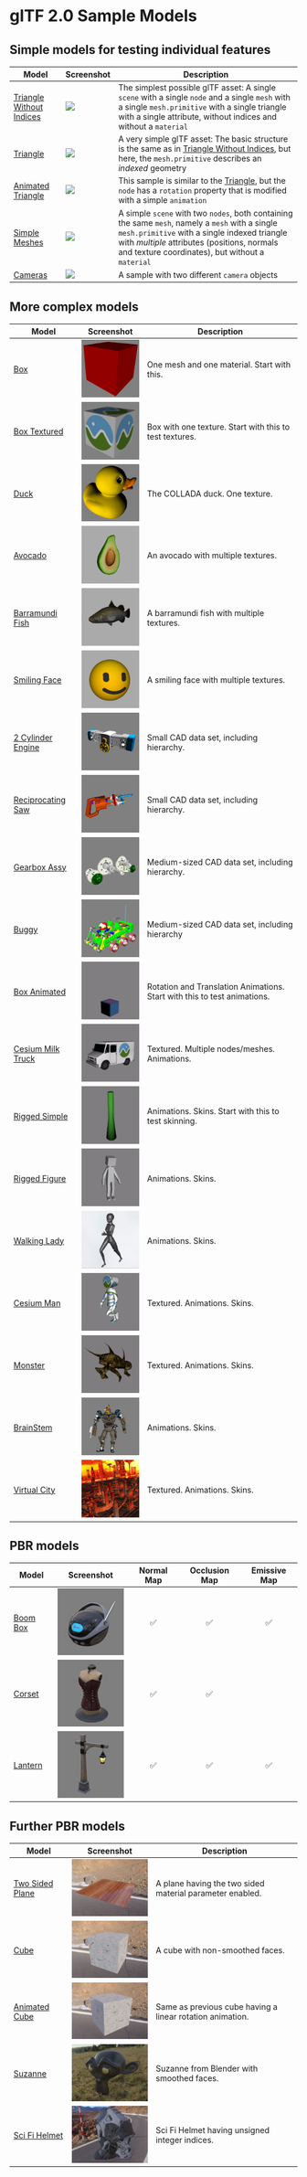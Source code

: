 # glTF 2.0 Sample Models

## Simple models for testing individual features

| Model                                                                     | Screenshot                                                      | Description|
|---------------------------------------------------------------------------|-----------------------------------------------------------------|------------|
| [Triangle Without Indices](TriangleWithoutIndices)                        | ![](TriangleWithoutIndices/screenshot/screenshot.png)           | The simplest possible glTF asset: A single `scene` with a single `node` and a single `mesh` with a single `mesh.primitive` with a single triangle with a single attribute, without indices and without a `material` |
| [Triangle](Triangle)                                                      | ![](Triangle/screenshot/screenshot.png)                         | A very simple glTF asset: The basic structure is the same as in [Triangle Without Indices](TriangleWithoutIndices), but here, the `mesh.primitive` describes an *indexed* geometry
| [Animated Triangle](AnimatedTriangle)                                     | ![](AnimatedTriangle/screenshot/screenshot.gif)                 | This sample is similar to the [Triangle](Triangle), but the `node` has a `rotation` property that is modified with a simple `animation` |
| [Simple Meshes](SimpleMeshes)                                             | ![](SimpleMeshes/screenshot/screenshot.png)                     | A simple `scene` with two `nodes`, both containing the same `mesh`, namely a `mesh` with a single `mesh.primitive` with a single indexed triangle with *multiple* attributes (positions, normals and texture coordinates), but without a `material` |
| [Cameras](Cameras)                                                        | ![](Cameras/screenshot/screenshot.png)                          | A sample with two different `camera` objects |

## More complex models

| Model                                         | Screenshot                                       | Description|
|-----------------------------------------------|--------------------------------------------------|------------|
| [Box](Box)                                    | ![](Box/screenshot/screenshot.png)               | One mesh and one material. Start with this. |
| [Box Textured](BoxTextured)                   | ![](BoxTextured/screenshot/screenshot.png)       | Box with one texture. Start with this to test textures. |
| [Duck](Duck)                                  | ![](Duck/screenshot/screenshot.png)              | The COLLADA duck. One texture. |
| [Avocado](Avocado)                            | ![](Avocado/screenshot/screenshot.png)           | An avocado with multiple textures. |
| [Barramundi Fish](BarramundiFish)             | ![](BarramundiFish/screenshot/screenshot.png)    | A barramundi fish with multiple textures. |
| [Smiling Face](SmilingFace)                   | ![](SmilingFace/screenshot/screenshot.png)       | A smiling face with multiple textures. |
| [2 Cylinder Engine](2CylinderEngine)          | ![](2CylinderEngine/screenshot/screenshot.png)   | Small CAD data set, including hierarchy. |
| [Reciprocating Saw](ReciprocatingSaw)         | ![](ReciprocatingSaw/screenshot/screenshot.png)  | Small CAD data set, including hierarchy. |
| [Gearbox Assy](GearboxAssy)                   | ![](GearboxAssy/screenshot/screenshot.png)       | Medium-sized CAD data set, including hierarchy. |
| [Buggy](Buggy)                                | ![](Buggy/screenshot/screenshot.png)             | Medium-sized CAD data set, including hierarchy |
| [Box Animated](BoxAnimated)                   | ![](BoxAnimated/screenshot/screenshot.gif)       | Rotation and Translation Animations. Start with this to test animations. |
| [Cesium Milk Truck](CesiumMilkTruck)          | ![](CesiumMilkTruck/screenshot/screenshot.gif)   | Textured. Multiple nodes/meshes. Animations. |
| [Rigged Simple](RiggedSimple)                 | ![](RiggedSimple/screenshot/screenshot.gif)      | Animations. Skins. Start with this to test skinning. |
| [Rigged Figure](RiggedFigure)                 | ![](RiggedFigure/screenshot/screenshot.gif)      | Animations. Skins. |
| [Walking Lady](WalkingLady)                   | ![](WalkingLady/screenshot/screenshot.gif)       | Animations. Skins. |
| [Cesium Man](CesiumMan)                       | ![](CesiumMan/screenshot/screenshot.gif)         | Textured. Animations. Skins. |
| [Monster](Monster)                            | ![](Monster/screenshot/screenshot.gif)           | Textured. Animations. Skins. |
| [BrainStem](BrainStem)                        | ![](BrainStem/screenshot/screenshot.gif)         | Animations. Skins. |
| [Virtual City](VC)                            | ![](VC/screenshot/screenshot.gif)                | Textured. Animations. Skins. |

## PBR models

| Model                 | Screenshot                                | Normal Map         | Occlusion Map      | Emissive Map       |
|-----------------------|:-----------------------------------------:|:------------------:|:------------------:|:------------------:|
| [Boom Box](BoomBox)   | ![](BoomBox/screenshot/screenshot.jpg)    | :white_check_mark: | :white_check_mark: | :white_check_mark: |
| [Corset](Corset)      | ![](Corset/screenshot/screenshot.jpg)     | :white_check_mark: | :white_check_mark: |                    |
| [Lantern](Lantern)    | ![](Lantern/screenshot/screenshot.jpg)    | :white_check_mark: | :white_check_mark: | :white_check_mark: |

## Further PBR models

| Model                                                  | Screenshot                                                      | Description|
|--------------------------------------------------------|-----------------------------------------------------------------|------------|
| [Two Sided Plane](TwoSidedPlane)                       | ![](TwoSidedPlane/screenshot/screenshot.jpg)                    | A plane having the two sided material parameter enabled.       |
| [Cube](Cube)                                           | ![](Cube/screenshot/screenshot.jpg)                             | A cube with non-smoothed faces.                                |
| [Animated Cube](AnimatedCube)                          | ![](AnimatedCube/screenshot/screenshot.gif)                     | Same as previous cube having a linear rotation animation.      |
| [Suzanne](Suzanne)                                     | ![](Suzanne/screenshot/screenshot.jpg)                          | Suzanne from Blender with smoothed faces.                      |
| [Sci Fi Helmet](SciFiHelmet)                           | ![](SciFiHelmet/screenshot/screenshot.jpg)                      | Sci Fi Helmet having unsigned integer indices.                 |
